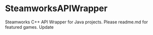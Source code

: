 # SteamworksAPIWrapper
Steamworks C++ API Wrapper for Java projects. Please readme.md for featured games. Update
